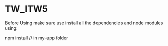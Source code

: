 # TW_ITW5

Before Using make sure use install all the dependencies and node modules using:

npm install   // in my-app folder
